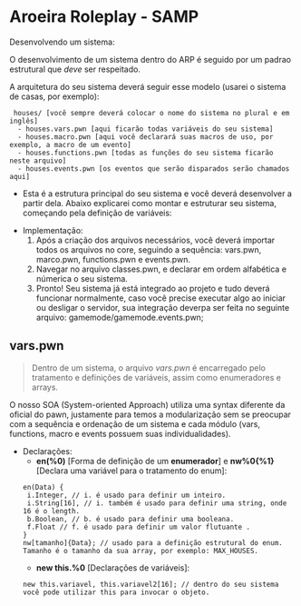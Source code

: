 # Aroeira Roleplay - SAMP

Desenvolvendo um sistema:

 O desenvolvimento de um sistema dentro do ARP é seguido por um padrao estrutural que _deve_ ser respeitado.
 
 A arquitetura do seu sistema deverá seguir esse modelo (usarei o sistema de casas, por exemplo):
  ```
   houses/ [você sempre deverá colocar o nome do sistema no plural e em inglês]
    - houses.vars.pwn [aqui ficarão todas variáveis do seu sistema]
    - houses.macro.pwn [aqui você declarará suas macros de uso, por exemplo, a macro de um evento]
    - houses.functions.pwn [todas as funções do seu sistema ficarão neste arquivo]
    - houses.events.pwn [os eventos que serão disparados serão chamados aqui]
  ```
    
 * Esta é a estrutura principal do seu sistema e você deverá desenvolver a partir dela. Abaixo explicarei como montar e estruturar seu sistema, começando pela definição de variáveis:
 
 - Implementação:
   1. Após a criação dos arquivos necessários, você deverá importar todos os arquivos no core, seguindo a sequência: vars.pwn, marco.pwn, functions.pwn e events.pwn.
   2. Navegar no arquivo classes.pwn, e declarar em ordem alfabética e númerica o seu sistema.
   3. Pronto! Seu sistema já está integrado ao projeto e tudo deverá funcionar normalmente, caso você precise executar algo ao iniciar ou desligar o servidor, sua integração deverpa ser feita no seguinte arquivo: gamemode/gamemode.events.pwn;

## vars.pwn
> Dentro de um sistema, o arquivo _vars.pwn_ é encarregado pelo tratamento e definições de variáveis, assim como enumeradores e arrays.

O nosso SOA (System-oriented Approach) utiliza uma syntax diferente da oficial do pawn, justamente para temos a modularização sem se preocupar com a sequência e ordenação de um sistema e cada módulo (vars, functions, macro e events possuem suas individualidades).

* Declarações:
  - **en(%0)** [Forma de definição de um **enumerador**] e **nw%0{%1}** [Declara uma variável para o tratamento do enum]:
  ```
  en(Data) {
   i.Integer, // i. é usado para definir um inteiro.
   i.String[16], // i. também é usado para definir uma string, onde 16 é o length.
   b.Boolean, // b. é usado para definir uma booleana.
   f.Float // f. é usado para definir um valor flutuante .
  }
  nw[tamanho]{Data}; // usado para a definição estrutural do enum. Tamanho é o tamanho da sua array, por exemplo: MAX_HOUSES.
  ```
  - **new this.%0** [Declarações de variáveis]:
  ```
  new this.variavel, this.variavel2[16]; // dentro do seu sistema você pode utilizar this para invocar o objeto.
  ```
